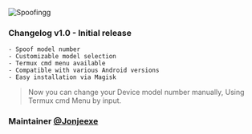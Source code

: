 
![Spoofingg](https://github.com/user-attachments/assets/c8d22cc1-f663-440e-bdca-082c070aa02f)
### Changelog v1.0 - Initial release
```
- Spoof model number
- Customizable model selection
- Termux cmd menu available
- Compatible with various Android versions
- Easy installation via Magisk
```
> Now you can change your Device model number manually, Using Termux cmd Menu by input.

### Maintainer [@Jonjeexe](https://t.me/Jonjeexe)
